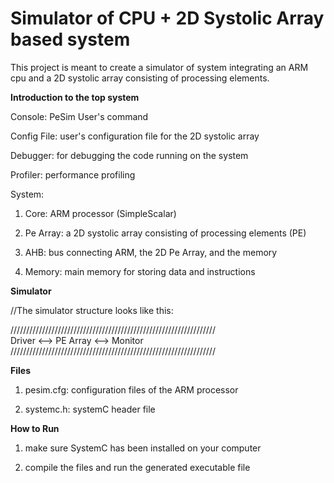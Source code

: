 # Simulator of CPU + 2D Systolic Array based system

This project is meant to create a simulator of system integrating an ARM cpu and a 2D systolic array consisting of processing elements. 

**Introduction to the top system**

Console: PeSim User's command

Config File: user's configuration file for the 2D systolic array

Debugger: for debugging the code running on the system

Profiler: performance profiling

System: 

1) Core: ARM processor (SimpleScalar)

2) Pe Array: a 2D systolic array consisting of processing elements (PE)

3) AHB: bus connecting ARM, the 2D Pe Array, and the memory

4) Memory: main memory for storing data and instructions


**Simulator**

//The simulator structure looks like this:

/////////////////////////////////////////////////////////////////  
Driver <--> PE Array <--> Monitor
/////////////////////////////////////////////////////////////////


**Files**

 1. pesim.cfg: configuration files of the ARM processor

 2. systemc.h: systemC header file

**How to Run**

1. make sure SystemC has been installed on your computer

2. compile the files and run the generated executable file






 
